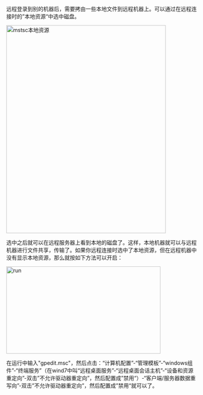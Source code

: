 <!--
author: beebol
date: 2013-08-08 21:06:58
title: 【windows】mstsc远程桌面挂载本地资源
tags: mstsc,资源重定向,远程桌面
category: Windows
status: publish
summary: 远程登录到别的机器后，需要拷由一些本地文件到远程机器上。可以通过在远程连接时的”本地资源“中选中磁盘。选中之后就可以在远程服务器上看到本地的磁盘了。这样，本地机器就可以与远程机器进行文件共享，传输了。如果你远程连接时选中了本地资源，但在远程机器中没有显示本地资源，那么就按如下方法
-->

远程登录到别的机器后，需要拷由一些本地文件到远程机器上。可以通过在远程连接时的”本地资源“中选中磁盘。

<a href="http://www.itopers.com/wp-content/uploads/2013/08/mstsc.jpg"><img class="alignnone size-full wp-image-117" alt="mstsc本地资源" src="http://www.itopers.com/wp-content/uploads/2013/08/mstsc.jpg" width="422" height="551" /></a>

选中之后就可以在远程服务器上看到本地的磁盘了。这样，本地机器就可以与远程机器进行文件共享，传输了。如果你远程连接时选中了本地资源，但在远程机器中没有显示本地资源，那么就按如下方法可以开启：

<a href="http://www.itopers.com/wp-content/uploads/2013/08/run.jpg"><img class="alignnone size-full wp-image-118" alt="run" src="http://www.itopers.com/wp-content/uploads/2013/08/run.jpg" width="408" height="231" /></a>

在运行中输入"gpedit.msc"，然后点击：“计算机配置”-“管理模板”-“windows组件”-“终端服务”（在wind7中叫“远程桌面服务”-“远程桌面会话主机”-“设备和资源重定向”-双击”不允许驱动器重定向”，然后配置成”禁用“）-“客户端/服务器数据重写向”-双击”不允许驱动器重定向”，然后配置成”禁用“就可以了。